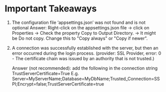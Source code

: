 ﻿# Important Takeaways
1. The configuration file ‘appsettings.json’ was not found and is not optional
	Answer: Right-click on the appsettings.json file -> click on Properties
		-> Check the property Copy to Output Directory. 
		-> It might be Do not copy. Change this to "Copy always" or "Copy if newer".


2. A connection was successfully established with the server, but then an error occurred during the login process. 
	(provider: SSL Provider, error: 0 - The certificate chain was issued by an authority that is not trusted.)

	Answer (not recommended): add the following in the connection string TrustServerCertificate=True
	E.g. Server=MyServerName;Database=MyDbName;Trusted_Connection=SSPI;Encrypt=false;TrustServerCertificate=true

